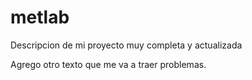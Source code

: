 # metlab

Descripcion de mi proyecto muy completa y actualizada

Agrego otro texto que me va a traer problemas.